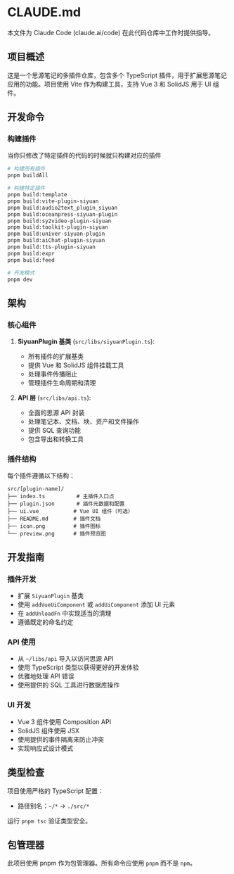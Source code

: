 # CLAUDE.md

本文件为 Claude Code (claude.ai/code) 在此代码仓库中工作时提供指导。

## 项目概述

这是一个思源笔记的多插件仓库，包含多个 TypeScript 插件，用于扩展思源笔记应用的功能。项目使用 Vite 作为构建工具，支持 Vue 3 和 SolidJS 用于 UI 组件。

## 开发命令

### 构建插件

当你只修改了特定插件的代码的时候就只构建对应的插件
```bash
# 构建所有插件
pnpm buildAll

# 构建特定插件
pnpm build:template
pnpm build:vite-plugin-siyuan
pnpm build:audio2text_plugin_siyuan
pnpm build:oceanpress-siyuan-plugin
pnpm build:sy2video-plugin-siyuan
pnpm build:toolkit-plugin-siyuan
pnpm build:univer-siyuan-plugin
pnpm build:aiChat-plugin-siyuan
pnpm build:tts-plugin-siyuan
pnpm build:expr
pnpm build:feed

# 开发模式
pnpm dev
```
## 架构

### 核心组件

1. **SiyuanPlugin 基类** (`src/libs/siyuanPlugin.ts`):
   - 所有插件的扩展基类
   - 提供 Vue 和 SolidJS 组件挂载工具
   - 处理事件传播阻止
   - 管理插件生命周期和清理

2. **API 层** (`src/libs/api.ts`):
   - 全面的思源 API 封装
   - 处理笔记本、文档、块、资产和文件操作
   - 提供 SQL 查询功能
   - 包含导出和转换工具

### 插件结构

每个插件遵循以下结构：
```
src/[plugin-name]/
├── index.ts          # 主插件入口点
├── plugin.json       # 插件元数据和配置
├── ui.vue           # Vue UI 组件（可选）
├── README.md        # 插件文档
├── icon.png         # 插件图标
└── preview.png      # 插件预览图
```

## 开发指南

### 插件开发
- 扩展 `SiyuanPlugin` 基类
- 使用 `addVueUiComponent` 或 `addUiComponent` 添加 UI 元素
- 在 `addUnloadFn` 中实现适当的清理
- 遵循既定的命名约定

### API 使用
- 从 `~/libs/api` 导入以访问思源 API
- 使用 TypeScript 类型以获得更好的开发体验
- 优雅地处理 API 错误
- 使用提供的 SQL 工具进行数据库操作

### UI 开发
- Vue 3 组件使用 Composition API
- SolidJS 组件使用 JSX
- 使用提供的事件隔离来防止冲突
- 实现响应式设计模式

## 类型检查

项目使用严格的 TypeScript 配置：
- 路径别名：`~/*` -> `./src/*`

运行 `pnpm tsc` 验证类型安全。

## 包管理器

此项目使用 pnpm 作为包管理器。所有命令应使用 `pnpm` 而不是 `npm`。
